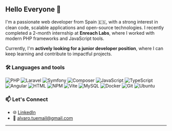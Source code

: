 ## Hello Everyone 👋

I'm a passionate web developer from Spain 🇪🇸, with a strong interest in clean code, scalable applications and open-source technologies. I recently completed a 2-month internship at **Enreach Labs**, where I worked with modern PHP frameworks and JavaScript tools.

Currently, I'm **actively looking for a junior developer position**, where I can keep learning and contribute to impactful projects.

### 🛠️ Languages and tools

![PHP](https://img.shields.io/badge/php-%23777BB4?style=flat-square&logo=php&logoColor=white)
![Laravel](https://img.shields.io/badge/laravel-%23FF2D20?style=flat-square&logo=laravel&logoColor=white)
![Symfony](https://img.shields.io/badge/symfony-%23000000?style=flat-square&logo=symfony&logoColor=white)
![Composer](https://img.shields.io/badge/composer-%23865634?style=flat-square&logo=composer&logoColor=white)
![JavaScript](https://img.shields.io/badge/-JavaScript-FCAA00?style=flat-square&logo=JavaScript&logoColor=white)
![TypeScript](https://img.shields.io/badge/-TypeScript-007ACC?style=flat-square&logo=TypeScript&logoColor=white)
![Angular](https://img.shields.io/badge/-Angular-DD0031?style=flat-square&logo=angular&logoColor=white)
![HTML](https://img.shields.io/badge/-HTML5-E34F26?style=flat-square&logo=html5&logoColor=white)
![NPM](https://img.shields.io/badge/-NPM-CB3837?style=flat-square&logo=npm&logoColor=white)
![Vite](https://img.shields.io/badge/vite-%23646CFF?style=flat-square&logo=vite&logoColor=white)
![MySQL](https://img.shields.io/badge/mysql-%2300f?style=flat-square&logo=mysql&logoColor=white)
![Docker](https://img.shields.io/badge/-Docker-2496ED?style=flat-square&logo=docker&logoColor=white)
![Git](https://img.shields.io/badge/git-%23F05033?style=flat-square&logo=git&logoColor=white)
![Ubuntu](https://img.shields.io/badge/Ubuntu-E95420?style=flat-square&logo=ubuntu&logoColor=white)

### 📫 Let's Connect

- 🌐 [LinkedIn](https://linkedin.com/in/tuusuario)
- 📧 alvaro.tuemail@gmail.com

---
